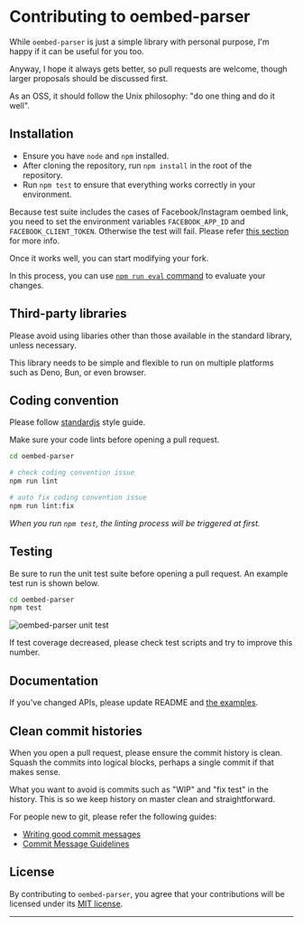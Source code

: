 # Contributing to oembed-parser

While `oembed-parser` is just a simple library with personal purpose, I'm happy if it can be useful for you too.

Anyway, I hope it always gets better, so pull requests are welcome, though larger proposals should be discussed first.

As an OSS, it should follow the Unix philosophy: "do one thing and do it well".

## Installation

- Ensure you have `node` and `npm` installed.
- After cloning the repository, run `npm install` in the root of the repository.
- Run `npm test` to ensure that everything works correctly in your environment.

Because test suite includes the cases of Facebook/Instagram oembed link, you need to set the environment variables `FACEBOOK_APP_ID` and `FACEBOOK_CLIENT_TOKEN`.
Otherwise the test will fail. Please refer [this section](https://github.com/ndaidong/oembed-parser#facebook-and-instagram) for more info.

Once it works well, you can start modifying your fork.

In this process, you can use [`npm run eval` command](https://github.com/ndaidong/oembed-parser#quick-evaluation) to evaluate your changes.


## Third-party libraries

Please avoid using libaries other than those available in the standard library, unless necessary.

This library needs to be simple and flexible to run on multiple platforms such as Deno, Bun, or even browser.


## Coding convention

Please follow [standardjs](https://standardjs.com/) style guide.

Make sure your code lints before opening a pull request.


```bash
cd oembed-parser

# check coding convention issue
npm run lint

# auto fix coding convention issue
npm run lint:fix
```

*When you run `npm test`, the linting process will be triggered at first.*


## Testing

Be sure to run the unit test suite before opening a pull request. An example test run is shown below.

```bash
cd oembed-parser
npm test
```

![oembed-parser unit test](https://i.imgur.com/Nr5BgUx.png)

If test coverage decreased, please check test scripts and try to improve this number.


## Documentation

If you've changed APIs, please update README and [the examples](https://github.com/ndaidong/oembed-parser/tree/main/examples).


## Clean commit histories

When you open a pull request, please ensure the commit history is clean.
Squash the commits into logical blocks, perhaps a single commit if that makes sense.

What you want to avoid is commits such as "WIP" and "fix test" in the history.
This is so we keep history on master clean and straightforward.

For people new to git, please refer the following guides:

- [Writing good commit messages](https://github.com/erlang/otp/wiki/writing-good-commit-messages)
- [Commit Message Guidelines](https://gist.github.com/robertpainsi/b632364184e70900af4ab688decf6f53)


## License

By contributing to `oembed-parser`, you agree that your contributions will be licensed under its [MIT license](https://github.com/ndaidong/oembed-parser/blob/main/LICENSE).

---
